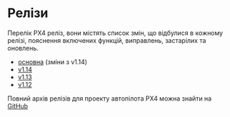 # Релізи

Перелік PX4 реліз, вони містять список змін, що відбулися в кожному релізі, пояснення включених функцій, виправлень, застарілих та оновлень.

- [основна](../releases/main.md) (зміни з v1.14)
- [v1.14](../releases/1.14.md)
- [v1.13](../releases/1.13.md)
- [v1.12](../releases/1.12.md)

Повний архів релізів для проекту автопілота PX4 можна знайти на [GitHub](https://github.com/PX4/PX4-Autopilot/releases)
